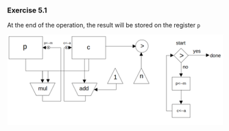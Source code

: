 ### Exercise 5.1

At the end of the operation, the result will be stored on the register `p`

![diagram](https://github.com/jonathantorres/bookshelf/blob/master/sicp/img/5.1.png)
